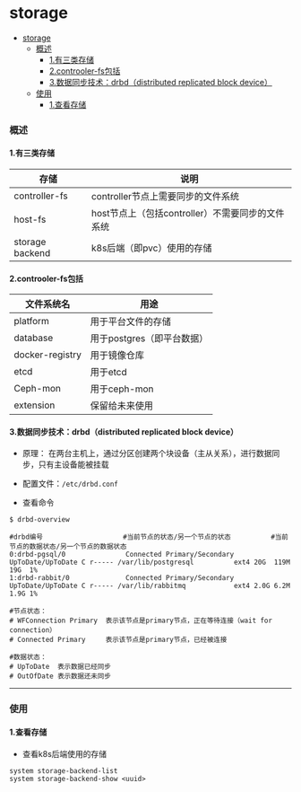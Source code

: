# storage

<!-- @import "[TOC]" {cmd="toc" depthFrom=1 depthTo=6 orderedList=false} -->
<!-- code_chunk_output -->

- [storage](#storage)
    - [概述](#概述)
      - [1.有三类存储](#1有三类存储)
      - [2.controoler-fs包括](#2controoler-fs包括)
      - [3.数据同步技术：drbd（distributed replicated block device）](#3数据同步技术drbddistributed-replicated-block-device)
    - [使用](#使用)
      - [1.查看存储](#1查看存储)

<!-- /code_chunk_output -->

### 概述

#### 1.有三类存储

|存储|说明|
|-|-|
|controller-fs|controller节点上需要同步的文件系统|
|host-fs|host节点上（包括controller）不需要同步的文件系统|
|storage backend|k8s后端（即pvc）使用的存储|

#### 2.controoler-fs包括

|文件系统名|用途|
|-|-|
|platform|用于平台文件的存储|
|database|用于postgres（即平台数据）|
|docker-registry|用于镜像仓库|
|etcd|用于etcd|
|Ceph-mon|用于ceph-mon|
|extension|保留给未来使用|


#### 3.数据同步技术：drbd（distributed replicated block device）

* 原理：
在两台主机上，通过分区创建两个块设备（主从关系），进行数据同步，只有主设备能被挂载

* 配置文件：`/etc/drbd.conf`

* 查看命令

```shell
$ drbd-overview

#drbd编号                    #当前节点的状态/另一个节点的状态          #当前节点的数据状态/另一个节点的数据状态
0:drbd-pgsql/0               Connected Primary/Secondary            UpToDate/UpToDate C r----- /var/lib/postgresql          ext4 20G  119M 19G  1%
1:drbd-rabbit/0              Connected Primary/Secondary            UpToDate/UpToDate C r----- /var/lib/rabbitmq            ext4 2.0G 6.2M 1.9G 1%

#节点状态：
# WFConnection Primary  表示该节点是primary节点，正在等待连接（wait for connection）
# Connected Primary     表示该节点是primary节点，已经被连接

#数据状态：
# UpToDate  表示数据已经同步
# OutOfDate 表示数据还未同步
```

***

### 使用

#### 1.查看存储

* 查看k8s后端使用的存储
```shell
system storage-backend-list
system storage-backend-show <uuid>
```
